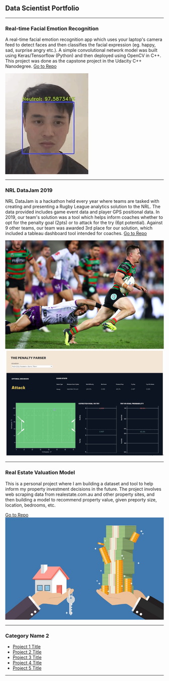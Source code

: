 ## Data Scientist Portfolio

---

### Real-time Facial Emotion Recognition

A real-time facial emotion recognition app which uses your laptop's camera feed to detect faces and then classifies the facial expression (eg. happy, sad, surprise angry etc.). A simple convolutional network model was built using Keras/Tensorflow (Python) and then deployed using OpenCV in C++. This project was done as the capstone project in the Udacity C++ Nanodegree. [Go to Repo](https://github.com/martycheung/CppND-Facial-Emotion-Recognition)

<img src="images/app_demo.gif?raw=true"/>

---

### NRL DataJam 2019

NRL DataJam is a hackathon held every year where teams are tasked with creating and presenting a Rugby League analytics solution to the NRL. The data provided includes game event data and player GPS positional data. In 2019, our team's solution was a tool which helps inform coaches whether to opt for the penalty goal (2pts) or to attack for the try (6pt potential). Against 9 other teams, our team was awarded 3rd place for our solution, which included a tableau dashboard tool intended for coaches. [Go to Repo](https://github.com/martycheung/NRL-DataJam-2019)

<img src="images/rugby_league.jpg?raw=true"/>
<img src="images/datajam_tableau.png?raw=true"/>


---

### Real Estate Valuation Model

This is a personal project where I am building a dataset and tool to help inform my property investment decisions in the future. The project involves web scraping data from realestate.com.au and other property sites, and then building a model to recommend property value, given preporty size, location, bedrooms, etc. 

[Go to Repo](https://github.com/martycheung/Real-Estate-Dataset-and-Valuation-Model)
<img src="images/realestate.jpg?raw=true"/>

---

### Category Name 2

- [Project 1 Title](http://example.com/)
- [Project 2 Title](http://example.com/)
- [Project 3 Title](http://example.com/)
- [Project 4 Title](http://example.com/)
- [Project 5 Title](http://example.com/)

---
